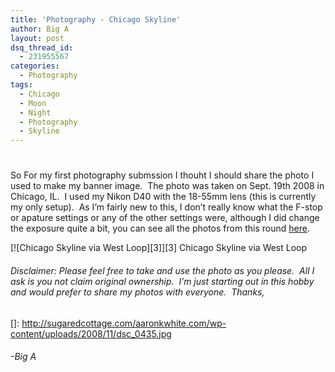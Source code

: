 ```yaml
---
title: 'Photography - Chicago Skyline'
author: Big A
layout: post
dsq_thread_id:
  - 231955567
categories:
  - Photography
tags:
  - Chicago
  - Moon
  - Night
  - Photography
  - Skyline
---
```

# 

So For my first photography submssion I thouht I should share the photo I used to make my banner image.  The photo was taken on Sept. 19th 2008 in Chicago, IL.  I used my Nikon D40 with the 18-55mm lens (this is currently my only setup).  As I’m fairly new to this, I don’t really know what the F-stop or apature settings or any of the other settings were, although I did change the exposure quite a bit, you can see all the photos from this round [here][1].

 [1]: http://picasaweb.google.com/white3454/September182008#

[![Chicago Skyline via West Loop][3]][3]
Chicago Skyline via West Loop

###### Disclaimer: Please feel free to take and use the photo as you please.  All I ask is you not claim original ownership.  I’m just starting out in this hobby and would prefer to share my photos with everyone.  Thanks,

 []: http://sugaredcottage.com/aaronkwhite.com/wp-content/uploads/2008/11/dsc_0435.jpg

###### -Big A